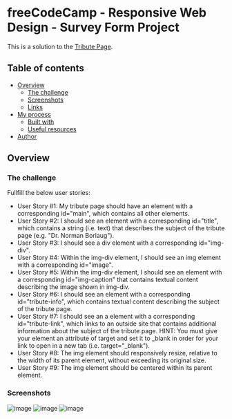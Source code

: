 # freeCodeCamp - Responsive Web Design - Survey Form Project

This is a solution to the [Tribute Page](https://www.freecodecamp.org/learn/responsive-web-design/responsive-web-design-projects/build-a-tribute-page).

## Table of contents

- [Overview](#overview)
  - [The challenge](#the-challenge)
  - [Screenshots](#screenshots)
  - [Links](#links)
- [My process](#my-process)
  - [Built with](#built-with)
  - [Useful resources](#useful-resources)
- [Author](#author)

## Overview

### The challenge

Fullfill the below user stories:

- User Story #1: My tribute page should have an element with a corresponding id="main", which contains all other elements.
- User Story #2: I should see an element with a corresponding id="title", which contains a string (i.e. text) that describes the subject of the tribute page (e.g. "Dr. Norman Borlaug").
- User Story #3: I should see a div element with a corresponding id="img-div".
- User Story #4: Within the img-div element, I should see an img element with a corresponding id="image".
- User Story #5: Within the img-div element, I should see an element with a corresponding id="img-caption" that contains textual content describing the image shown in img-div.
- User Story #6: I should see an element with a corresponding id="tribute-info", which contains textual content describing the subject of the tribute page.
- User Story #7: I should see an a element with a corresponding id="tribute-link", which links to an outside site that contains additional information about the subject of the tribute page. HINT: You must give your element an attribute of target and set it to _blank in order for your link to open in a new tab (i.e. target="_blank").
- User Story #8: The img element should responsively resize, relative to the width of its parent element, without exceeding its original size.
- User Story #9: The img element should be centered within its parent element.

### Screenshots

![image](https://user-images.githubusercontent.com/79604811/147889892-4721b77f-8e0d-4c87-b805-6f73d1370fc8.png)
![image](https://user-images.githubusercontent.com/79604811/147889908-0e444bc0-9f01-4e5a-8afb-34511ffe1ea9.png)
![image](https://user-images.githubusercontent.com/79604811/147889919-493d4aa9-4d6e-4cda-9970-9c7df3e43e3d.png)



